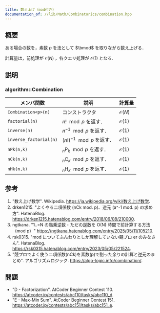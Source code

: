```yaml
---
title: 数え上げ（mod付き）
documentation_of: //lib/Math/Combinatorics/combination.hpp
---
```



## 概要

ある場合の数を，素数 $p$ を法として $\bmod$ を取りながら数え上げる．

計算量は，前処理が $\mathcal{O}(N)$ ，各クエリ処理が $\mathcal{O}(1)$ となる．


## 説明

### algorithm::Combination

|メンバ関数|説明|計算量|
|---|---|---|
|`Combination<p>(n)`|コンストラクタ|$\mathcal{O}(N)$|
|`factorial(n)`|$n! \mod p$ を返す．|$\mathcal{O}(1)$|
|`inverse(n)`|$n^{-1} \mod p$ を返す．|$\mathcal{O}(1)$|
|`inverse_factorial(n)`|$(n!)^{-1} \mod p$ を返す．|$\mathcal{O}(1)$|
|`nPk(n,k)`|$_n \mathrm{P}_k \mod p$ を返す．|$\mathcal{O}(1)$|
|`nCk(n,k)`|$_n \mathrm{C}_k \mod p$ を返す．|$\mathcal{O}(1)$|
|`nHk(n,k)`|$_n \mathrm{H}_k \mod p$ を返す．|$\mathcal{O}(1)$|


## 参考

1. "数え上げ数学". Wikipedia. <https://ja.wikipedia.org/wiki/数え上げ数学>.
1. drken1215. "よくやる二項係数 (nCk mod. p)、逆元 (a^-1 mod. p) の求め方". HatenaBlog. <https://drken1215.hatenablog.com/entry/2018/06/08/210000>.
1. ngtkana. "1..=N の階乗逆数・ただの逆数を O(N) 時間で前計算する方法（mod p）" <https://ngtkana.hatenablog.com/entry/2025/05/11/105210>.
1. rsk0315. "mod についてふんわりとしか理解していない競プロ er のみなさん". HatenaBlog. <https://rsk0315.hatenablog.com/entry/2023/05/05/221524>.
1. "競プロでよく使う二項係数(nCk)を素数(p)で割った余りの計算と逆元のまとめ". アルゴリズムロジック. <https://algo-logic.info/combination/>.


## 問題

- "D - Factorization". AtCoder Beginner Contest 110. <https://atcoder.jp/contests/abc110/tasks/abc110_d>.
- "E - Max-Min Sum". AtCoder Beginner Contest 151. <https://atcoder.jp/contests/abc151/tasks/abc151_e>.

